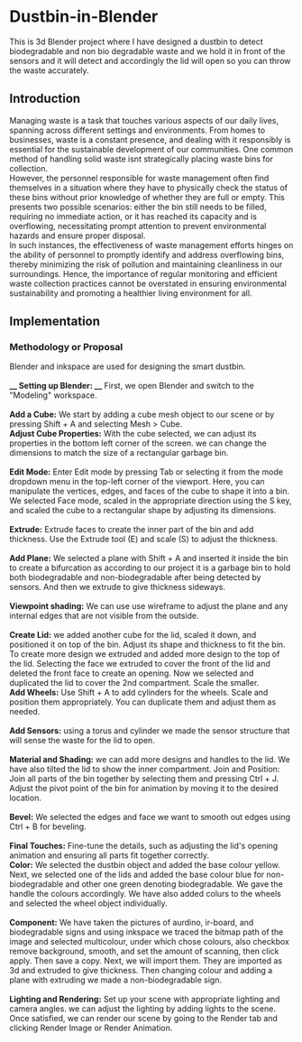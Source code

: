 # Dustbin-in-Blender
This is 3d Blender project where I have designed a dustbin to detect biodegradable and non bio degradable waste and we hold it in front of the sensors and it will detect and accordingly the lid will open so you can throw the waste accurately.
## Introduction
Managing waste is a task that touches various aspects of our daily lives, spanning across different settings and environments. From homes to businesses, waste is a constant presence, and dealing with it responsibly is essential for the sustainable development of our communities. One common method of handling solid waste isnt strategically placing waste bins for collection.<br>
However, the personnel responsible for waste management often find themselves in a situation where they have to physically check the status of these bins without prior knowledge of whether they are full or empty. This presents two possible scenarios: either the bin still needs to be filled, requiring no immediate action, or it has reached its capacity and is overflowing, necessitating prompt attention to prevent environmental hazards and ensure proper disposal.<br>
In such instances, the effectiveness of waste management efforts hinges on the ability of personnel to promptly identify and address overflowing bins, thereby minimizing the risk of pollution and maintaining cleanliness in our surroundings. Hence, the importance of regular monitoring and efficient waste collection practices cannot be overstated in ensuring environmental sustainability and promoting a healthier living environment for all.<br>

## Implementation
### Methodology or Proposal<br>
Blender and inkspace are used for designing the smart dustbin.<br><br>
**__ Setting up Blender: __** First, we open Blender and switch to the "Modeling"
workspace.<br><br>
**__Add a Cube:__** We start by adding a cube mesh object to our scene or by pressing Shift + A and selecting Mesh > Cube.<br>
**Adjust Cube Properties:** With the cube selected, we can adjust its properties in the bottom left corner of the screen. we can change the dimensions to match the size of a rectangular garbage bin.<br><br>
**__Edit Mode:__** Enter Edit mode by pressing Tab or selecting it from the mode dropdown menu in the top-left corner of the viewport. Here, you can manipulate the vertices, edges, and faces of the cube to shape it into a bin. We selected Face mode, scaled in the appropriate direction using the S key, and scaled the cube to a rectangular shape by adjusting its dimensions.<br><br>
**__Extrude:__** Extrude faces to create the inner part of the bin and add thickness. Use the Extrude tool (E) and scale (S) to adjust the thickness.<br><br>
**__Add Plane:__** We selected a plane with Shift + A and inserted it inside the bin to create a bifurcation as according to our project it is a garbage bin to hold both biodegradable and non-biodegradable after being detected by sensors. And then we extrude to give thickness sideways.<br><br>
**__Viewpoint shading:__** We can use use wireframe to adjust the plane and any internal edges that are not visible from the outside.<br><br>
**Create Lid:** we added another cube for the lid, scaled it down, and positioned it on top of the bin. Adjust its shape and thickness to fit the bin. To create more design we extruded and added more design to the top of the lid. Selecting the face we extruded to cover the front of the lid and deleted the front face to create an opening. Now we selected and duplicated the lid to cover the 2nd compartment. Scale the smaller.<br>
**__Add Wheels:__** Use Shift + A to add cylinders for the wheels. Scale and position them appropriately. You can duplicate them and adjust them as needed.<br><br>
**__Add Sensors:__** using a torus and cylinder we made the sensor structure that will sense the waste for the lid to open. <br><br>
**__Material and Shading:__** we can add more designs and handles to the lid. We have also tilted the lid to show the inner compartment. Join and Position: Join all parts of the bin together by selecting them and pressing Ctrl + J. Adjust the pivot point of the bin for animation by moving it to the desired location.<br><br>
**__Bevel:__** We selected the edges and face we want to smooth out edges using Ctrl + B for beveling.<br><br>
**Final Touches:** Fine-tune the details, such as adjusting the lid's opening animation and ensuring all parts fit together correctly.<br>
**__Color:__** We selected the dustbin object and added the base colour yellow. Next, we selected one of the lids and added the base colour blue for non-biodegradable and other one green denoting biodegradable. We gave the handle the colours accordingly. We have also added colurs to the wheels and selected the wheel object individually.<br><br>
**__Component:__** We have taken the pictures of aurdino, ir-board, and biodegradable signs and using inkspace we traced the bitmap path of the image and selected multicolour, under which chose colours, also checkbox remove background, smooth, and set the amount of scanning, then click apply. Then save a copy. Next, we will import them. They are imported as 3d and extruded to give thickness. Then changing colour and adding a plane with extruding we made a non-biodegradable sign.<br><br>
**__Lighting and Rendering:__** Set up your scene with appropriate lighting and camera angles. we can adjust the lighting by adding lights to the scene. Once satisfied, we can render our scene by going to the Render tab and clicking Render Image or Render Animation.<br><br>

